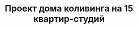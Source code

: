 ---
title: Проект дома коливинга на 15 квартир-студий
description: Готовый проект трехэтажного дома коливинга на 15 квартир. Компактные студии для сдачи в аренду.

layout: project
permalink: /proekty/:path

weight: 5400

project-title: Дом коливинг на 15 квартир студий
project-catalog-title: Дом коливинг
project-name: MK-615
tiny-description: Дом коливинг на 15 студий с эксплуатируемой кровлей

short-description: "Коливинг - это жилые дома нового формата для молодых специалистов, для которых доступность инфраструктуры и социальной жизни важнее больших комнат. В этом доме 15 эргономичных студий площадью 23,5 и 29,5 метров и большая эксплуатируемая кровля на 3м этаже для отдыха на открытом воздухе. Такой проект прекрасно подойдет для строительства как в активно развивающимся районе, так и для мест с устоявшейся застройкой."

price-project: "240 000 р"
price-build:

area: "45"

related:
- MK-208
- MK-515
- MK-412

params:
- name: "Количество этажей"
  value: "3"
- name: "Количество квартир"
  value: "15"
- name: "Площадь квартир:"
  value: "24м<sup>2</sup> - 29м<sup>2</sup>"
- name: "Площадь здания:"
  value: "479м<sup>2</sup>"
- name: "Продаваемая площадь:"
  value: "383м<sup>2</sup>"
- name: "Площадь застройки:"
  value: "172м<sup>2</sup>"
- name: "Габаритные размеры"
  value: "16.9 x 13.9м"
- name: "Высота этажа"
  value: "2.8м"
- name: "Высота здания"
  value: "9.6м"
- name: "Фундамент"
  value: "Монолитная лента"
- name: "Конструкция стен"
  value: "Газобетон 400мм"
- name: "Перекрытия"
  value: "Монолитный ж/б"
- name: "Облицовка стен"
  value: "Штукатурка, керамогранит"

options:
- name: "Добавить или убрать этаж"
  value: "40 000 р"
- name: "Проект отопления"
  value: "90 000 р"
- name: "Водоснабжение, канализация"
  value: "80 000 р"
- name: "Проект электрики"
  value: "80 000 р"
- name: "Замена материала стен"
  value: "50 000 р"
- name: "Изменение фундамента"
  value: "50 000 р"
- name: "Перепланировка (перегородки)"
  value: "30 000 р"
- name: "Дизайн интерьера"
  value: "180 000 р"
---